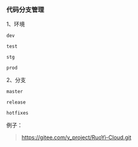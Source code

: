 ### 代码分支管理

1、环境

```shell
dev

test

stg

prod
```

2、分支

```shell
master

release

hotfixes
```

例子：

> https://gitee.com/y_project/RuoYi-Cloud.git

